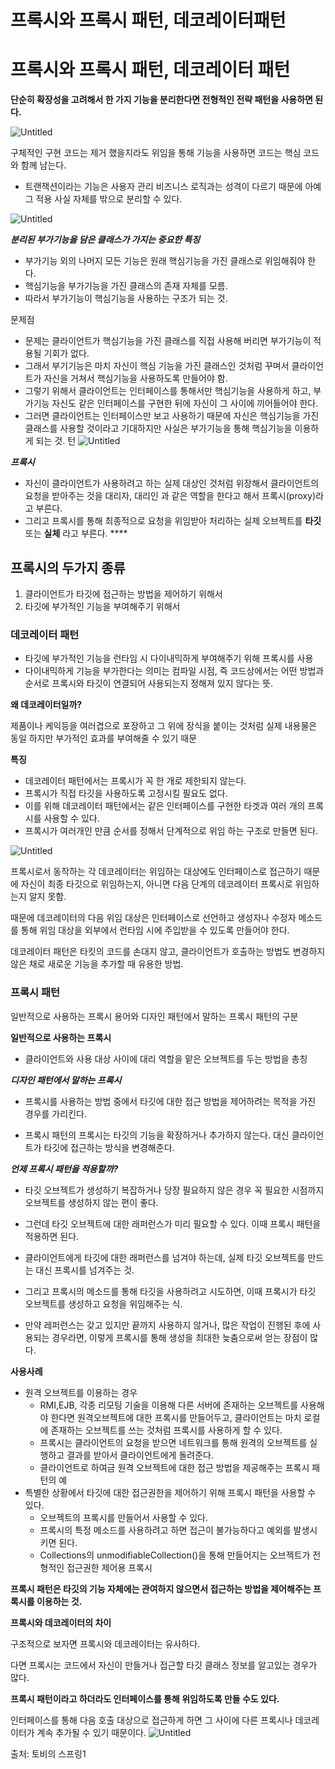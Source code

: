 # 프록시와 프록시 패턴, 데코레이터패턴

# 프록시와 프록시 패턴, 데코레이터 패턴

**단순히 확장성을 고려해서 한 가지 기능을 분리한다면 전형적인 전략 패턴을 사용하면 된다.**

![Untitled](![img.png](img.png))

구체적인 구현 코드는 제거 했을지라도 위임을 통해 기능을 사용하면 코드는 핵심 코드와 함께 남는다.

- 트랜잭션이라는 기능은 사용자 관리 비즈니스 로직과는 성격이 다르기 때문에 아예 그 적용 사실 자체를 밖으로 분리할 수 있다.

![Untitled](![img_1.png](img_1.png))

***분리된 부가기능을 담은 클래스가 가지는 중요한 특징***

- 부가기능 외의 나머지 모든 기능은 원래 핵심기능을 가진 클래스로 위임해줘야 한다.
- 핵심기능을 부가기능을 가진 클래스의 존재 자체를 모름.
- 따라서 부가기능이 핵심기능을 사용하는 구조가 되는 것.

문제점

- 문제는 클라이언트가 핵심기능을 가진 클래스를 직접 사용해 버리면 부가기능이 적용될 기회가 없다.
- 그래서 부기기능은 마치 자신이 핵심 기능을 가진 클래스인 것처럼 꾸며서 클라이언트가 자신을 거쳐서 핵심기능을 사용하도록 만들어야 함.
- 그렇기 위해서 클라이언트는 인터페이스를 통해서만 핵심기능을 사용하게 하고, 부가기능 자신도 같은 인터페이스를 구현한 뒤에 자신이 그 사이에 끼어들어야 한다.
- 그러면 클라이언트는 인터페이스만 보고 사용하기 때문에 자신은 핵심기능을 가진 클래스를 사용할 것이라고 기대하지만 사실은 부가기능을 통해 핵심기능을 이용하게 되는 것.
턴
![Untitled](![img_2.png](img_2.png))

***프록시***

- 자신이 클라이언트가 사용하려고 하는 실제 대상인 것처럼 위장해서 클라이언트의 요청을 받아주는 것을 대리자, 대리인 과 같은 역할을 한다고 해서 프록시(proxy)라고 부른다.
- 그리고 프록시를 통해 최종적으로 요청을 위임받아 처리하는 실제 오브젝트를 **타깃** 또는 **실체** 라고 부른다. ****

## **************프록시의 두가지 종류**************

1. 클라이언트가 타깃에 접근하는 방법을 제어하기 위해서
2. 타깃에 부가적인 기능을 부여해주기 위해서

### 데코레이터 패턴

- 타깃에 부가적인 기능을 런타임 시 다이내믹하게 부여해주기 위해 프록시를 사용
- 다이내믹하게 기능을 부가한다는 의미는 컴파일 시점, 즉 코드상에서는 어떤 방법과 순서로 프록시와 타깃이 연결되어 사용되는지 정해져 있지 않다는 뜻.

**왜 데코레이터일까?**

제품이나 케익등을 여러겹으로 포장하고 그 위에 장식을 붙이는 것처럼 실제 내용물은 동일 하지만 부가적인 효과를 부여해줄 수 있기 때문

**********특징**********

- 데코레이터 패턴에서는 프록시가 꼭 한 개로 제한되지 않는다.
- 프록시가 직접 타깃을 사용하도록 고정시킬 필요도 없다.
- 이를 위해 데코레이터 패턴에서는 같은 인터페이스를 구현한 타겟과 여러 개의 프록시를 사용할 수 있다.
- 프록시가 여러개인 만큼 순서를 정해서 단계적으로 위임 하는 구조로 만들면 된다.

![Untitled](![img_3.png](img_3.png))

프록시로서 동작하는 각 데코레이터는 위임하는 대상에도 인터페이스로 접근하기 때문에 자신이 최종 타깃으로 위임하는지, 아니면 다음 단계의 데코레이터 프록시로 위임하는지 알지 못함.

때문에 데코레이터의 다음 위임 대상은 인터페이스로 선언하고 생성자나 수정자 메소드를 통해 위임 대상을 외부에서 런타임 시에 주입받을 수 있도록 만들어야 한다.

데코레이터 패턴은 타킷의 코드를 손대지 않고, 클라이언트가 호출하는 방법도 변경하지 않은 채로 새로운 기능을 추가할 때 유용한 방법.

### 프록시 패턴

일반적으로 사용하는 프록시 용어와 디자인 패턴에서 말하는 프록시 패턴의 구분

**일반적으로 사용하는 프록시**

- 클라이언트와 사용 대상 사이에 대리 역할을 맡은 오브젝트를 두는 방법을 총칭

***디자인 패턴에서 말하는 프록시***

- 프록시를 사용하는 방법 중에서 타깃에 대한 접근 방법을 제어하려는 목적을 가진 경우를 가리킨다.

- 프록시 패턴의 프록시는 타깃의 기능을 확장하거나 추가하지 않는다.
  대신 클라이언트가 타깃에 접근하는 방식을 변경해준다.

***언제 프록시 패턴을 적용할까?***

- 타깃 오브젝트가 생성하기 복잡하거나 당장 필요하지 않은 경우 꼭 필요한 시점까지 오브젝트를 생성하지 않는 편이 좋다.
- 그런데 타깃 오브젝트에 대한 래퍼런스가 미리 필요할 수 있다. 이때 프록시 패턴을 적용하면 된다.

- 클라이언트에게 타깃에 대한 래퍼런스를 넘겨야 하는데, 실제 타깃 오브젝트를 만드는 대신 프록시를 넘겨주는 것.
- 그리고 프록시의 메소드를 통해 타깃을 사용하려고 시도하면, 이때 프록시가 타깃 오브젝트를 생성하고 요청을 위임해주는 식.
- 만약 레퍼런스는 갖고 있지만 끝까지 사용하지 않거나, 많은 작업이 진행된 후에 사용되는 경우라면, 이렇게 프록시를 통해 생성을 최대한 늦춤으로써 얻는 장점이 많다.

**사용사례**

- 원격 오브젝트를 이용하는 경우
    - RMI,EJB, 각종 리모팅 기술을 이용해 다른 서버에 존재하는 오브젝트를 사용해야 한다면 원격오브젝트에 대한 프록시를 만들어두고, 클라이언트는 마치 로컬에 존재하는 오브젝트를 쓰는 것처럼 프록시를 사용하게 할 수 있다.
    - 프록시는 클라이언트의 요청을 받으면 네트워크를 통해 원격의 오브젝트를 실행하고 결과를 받아서 클라이언트에게 돌려준다.
    - 클라이언트로 하여금 원격 오브젝트에 대한 접근 방법을 제공해주는 프록시 패턴의 예
- 특별한 상황에서 타깃에 대한 접근권한을 제어하기 위해 프록시 패턴을 사용할 수 있다.
    - 오브젝트의 프록시를 만들어서 사용할 수 있다.
    - 프록시의 특정 메소드를 사용하려고 하면 접근이 불가능하다고 예외를 발생시키면 된다.
    - Collections의 unmodifiableCollection()을 통해 만들어지는 오브젝트가 전형적인 접근권한 제어용 프록시


**프록시 패턴은 타깃의 기능 자체에는 관여하지 않으면서 접근하는 방법을 제어해주는 프록시를 이용하는 것.**

**프록시와 데코레이터의 차이**

구조적으로 보자면 프록시와 데코레이터는 유사하다.

다면 프록시는 코드에서 자신이 만들거나 접근할 타깃 클래스 정보를 알고있는 경우가 많다.

**프록시 패턴이라고 하더라도 인터페이스를 통해 위임하도록 만들 수도 있다.**

인터페이스를 통해 다음 호출 대상으로 접근하게 하면 그 사이에 다른 프록시나 데코레이터가 계속 추가될 수 있기 때문이다.
![Untitled]([img_4.png](img_4.png))



출처: 토비의 스프링1